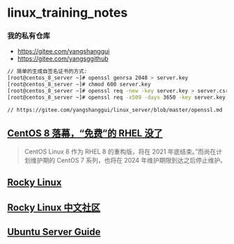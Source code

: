 # linux_training_notes

### 我的私有仓库
* https://gitee.com/yangshanggui
* https://gitee.com/yangsggithub

```bash
// 简单的生成自签名证书的方式:
[root@centos_8_server ~]# openssl genrsa 2048 > server.key
[root@centos_8_server ~]# chmod 600 server.key
[root@centos_8_server ~]# openssl req -new -key server.key > server.csr
[root@centos_8_server ~]# openssl req -x509 -days 3650 -key server.key -in server.csr > server.crt

// https://gitee.com/yangshanggui/linux_server/blob/master/openssl.md
```


## [CentOS 8 落幕，“免费”的 RHEL 没了](https://www.toutiao.com/a6904104084442464776/)
> CentOS Linux 8 作为 RHEL 8 的重构版，将在 2021 年底结束。”而尚在计划维护期的 CentOS 7 系列，也将在 2024 年维护期限到达之后停止维护。


## [Rocky Linux](https://github.com/hpcng/rocky)
## [Rocky Linux 中文社区](https://rockylinux.cn/)


## [Ubuntu Server Guide](https://ubuntu.com/server/docs)









